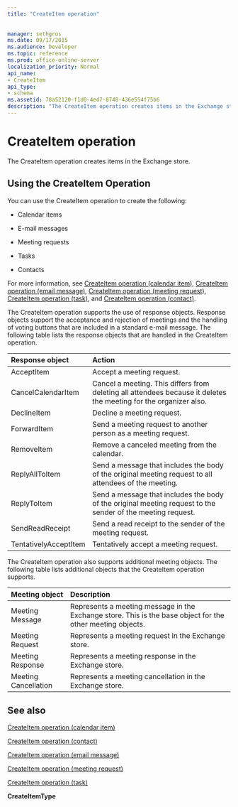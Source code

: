 ```yaml
---
title: "CreateItem operation"
 
 
manager: sethgros
ms.date: 09/17/2015
ms.audience: Developer
ms.topic: reference
ms.prod: office-online-server
localization_priority: Normal
api_name:
- CreateItem
api_type:
- schema
ms.assetid: 78a52120-f1d0-4ed7-8748-436e554f75b6
description: "The CreateItem operation creates items in the Exchange store."
---
```


# CreateItem operation

The CreateItem operation creates items in the Exchange store.
  
## Using the CreateItem Operation

You can use the CreateItem operation to create the following:
  
- Calendar items
    
- E-mail messages
    
- Meeting requests
    
- Tasks
    
- Contacts
    
For more information, see [CreateItem operation (calendar item)](createitem-operation-calendar-item.md), [CreateItem operation (email message)](createitem-operation-email-message.md), [CreateItem operation (meeting request)](createitem-operation-meeting-request.md), [CreateItem operation (task)](createitem-operation-task.md), and [CreateItem operation (contact)](createitem-operation-contact.md).
  
The CreateItem operation supports the use of response objects. Response objects support the acceptance and rejection of meetings and the handling of voting buttons that are included in a standard e-mail message. The following table lists the response objects that are handled in the CreateItem operation.
  
|**Response object**|**Action**|
|:-----|:-----|
|AcceptItem  <br/> |Accept a meeting request.  <br/> |
|CancelCalendarItem  <br/> |Cancel a meeting. This differs from deleting all attendees because it deletes the meeting for the organizer also.  <br/> |
|DeclineItem  <br/> |Decline a meeting request.  <br/> |
|ForwardItem  <br/> |Send a meeting request to another person as a meeting request.  <br/> |
|RemoveItem  <br/> |Remove a canceled meeting from the calendar.  <br/> |
|ReplyAllToItem  <br/> |Send a message that includes the body of the original meeting request to all attendees of the meeting.  <br/> |
|ReplyToItem  <br/> |Send a message that includes the body of the original meeting request to the sender of the meeting request.  <br/> |
|SendReadReceipt  <br/> |Send a read receipt to the sender of the meeting request.  <br/> |
|TentativelyAcceptItem  <br/> |Tentatively accept a meeting request.  <br/> |
   
The CreateItem operation also supports additional meeting objects. The following table lists additional objects that the CreateItem operation supports.
  
|**Meeting object**|**Description**|
|:-----|:-----|
|Meeting Message  <br/> |Represents a meeting message in the Exchange store. This is the base object for the other meeting objects.  <br/> |
|Meeting Request  <br/> |Represents a meeting request in the Exchange store.  <br/> |
|Meeting Response  <br/> |Represents a meeting response in the Exchange store.  <br/> |
|Meeting Cancellation  <br/> |Represents a meeting cancellation in the Exchange store.  <br/> |
   
## See also



[CreateItem operation (calendar item)](createitem-operation-calendar-item.md)
  
[CreateItem operation (contact)](createitem-operation-contact.md)
  
[CreateItem operation (email message)](createitem-operation-email-message.md)
  
[CreateItem operation (meeting request)](createitem-operation-meeting-request.md)
  
[CreateItem operation (task)](createitem-operation-task.md)
  
 **CreateItemType**

